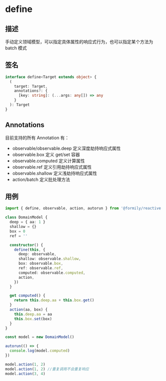 # define

## 描述

手动定义领域模型，可以指定具体属性的响应式行为，也可以指定某个方法为 batch 模式

## 签名

```ts
interface define<Target extends object> {
  (
    target: Target,
    annotations?: {
      [key: string]: (...args: any[]) => any
    }
  ): Target
}
```

## Annotations

目前支持的所有 Annotation 有：

- observable/observable.deep 定义深度劫持响应式属性
- observable.box 定义 get/set 容器
- observable.computed 定义计算属性
- observable.ref 定义引用劫持响应式属性
- observable.shallow 定义浅劫持响应式属性
- action/batch 定义批处理方法

## 用例

```ts
import { define, observable, action, autorun } from '@formily/reactive'

class DomainModel {
  deep = { aa: 1 }
  shallow = {}
  box = 0
  ref = ''

  constructor() {
    define(this, {
      deep: observable,
      shallow: observable.shallow,
      box: observable.box,
      ref: observable.ref,
      computed: observable.computed,
      action,
    })
  }

  get computed() {
    return this.deep.aa + this.box.get()
  }
  action(aa, box) {
    this.deep.aa = aa
    this.box.set(box)
  }
}

const model = new DomainModel()

autorun(() => {
  console.log(model.computed)
})

model.action(1, 2)
model.action(1, 2) //重复调用不会重复响应
model.action(3, 4)
```
